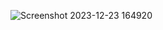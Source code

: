 ![Screenshot 2023-12-23 164920](https://github.com/Mansourma/product-simple-homepage-component/assets/106098320/09470822-7457-4c65-8e66-c38efa7838fc)
